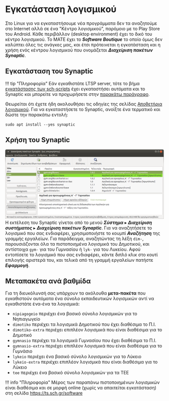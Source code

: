 # Εγκατάσταση λογισμικού

Στο Linux για να εγκαταστήσουμε νέα προγράμματα δεν τα αναζητούμε στο Internet
αλλά σε ένα "Κέντρο λογισμικού", παρόμοιο με το Play Store του Android. Κάθε
περιβάλλον (desktop environment) έχει το δικό του κέντρο λογισμικού. Το MATE
έχει το ***Software Boutique*** το οποίο όμως δεν καλύπτει όλες τις ανάγκες
μας, και έτσι πρότεινεται η εγκατάσταση και η χρήση ενός κέντρου λογισμικού
που ονομάζεται ***Διαχείριση πακέτων Synaptic***.


## Εγκατάσταση του Synaptic

!!! tip "Πληροφορία"
    Εάν εγκαθιστάτε LTSP server, τότε το βήμα [εγκατάστασης των
    sch-scripts](../ltsp/installation.md) έχει εγκαταστήσει αυτόματα και το
    Synaptic και μπορείτε να προχωρήσετε στην [παρακάτω
    παράγραφο](#χρήση-του-synaptic).

Θεωρείται ότι έχετε ήδη ακολουθήσει τις οδηγίες της σελίδας [Αποθετήρια
λογισμικού](repositories.md). Για να εγκαταστήσετε το Synaptic, ανοίξτε ένα
τερματικό και δώστε την παρακάτω εντολή:

```shell
sudo apt install --yes synaptic
```

## Χρήση του Synaptic

[![](synaptic.png)](synaptic.png)Η εκτέλεση του Synaptic γίνεται από το μενού
***Σύστημα*** ▸ ***Διαχείριση συστήματος*** ▸ ***Διαχείριση πακέτων
Synaptic***. Για να αναζητήσετε το λογισμικό που σας ενδιαφέρει, χρησιμοποιήστε
το κουμπί ***Αναζήτηση*** της γραμμής εργαλείων. Για παράδειγμα, αναζητώντας τη
λέξη `dim-`, παρουσιάζονται όλα τα πιστοποιημένα λογισμικά του Δημοτικού, και
αντίστοιχα `gym-` για του Γυμνασίου ή `lyk-` για του Λυκείου. Αφού εντοπίσετε
το λογισμικό που σας ενδιαφέρει, κάντε διπλό κλικ στο κουτί επιλογής αριστερά
του, και τελικά από τη γραμμή εργαλείων πατήστε ***Εφαρμογή***.

## Μεταπακέτα ανά βαθμίδα

Για τη διευκόλυνσή σας υπάρχουν τα ακόλουθα **μετα-πακέτα** που εγκαθιστούν
αυτόματα ένα σύνολο εκπαιδευτικών λογισμικών αντί να εγκαθιστάτε ένα-ένα τα
λογισμικά:

- `nipiagogeio` περιέχει ένα βασικό σύνολο λογισμικών για το Νηπιαγωγείο
- `dimotiko` περιέχει τα λογισμικά Δημοτικού που έχει διαθέσιμα το Π.Ι.
- `dimotiko-extra` περιέχει επιπλέον λογισμικά που είναι διαθέσιμα για το Δημοτικό
- `gymnasio` περιέχει τα λογισμικά Γυμνασίου που έχει διαθέσιμα το Π.Ι.
- `gymnasio-extra` περιέχει επιπλέον λογισμικά που είναι διαθέσιμα για το Γυμνάσιο
- `lykeio` περιέχει ένα βασικό σύνολο λογισμικών για το Λύκειο
- `lykeio-extra` περιέχει επιπλέον λογισμικά που είναι διαθέσιμα για το Λύκειο
- `tee` περιέχει ένα βασικό σύνολο λογισμικών για τα ΤΕΕ

!!! info "Πληροφορία"
    Μέρος των παραπάνω πιστοποιημένων λογισμικών είναι διαθέσιμα και σε μορφή
    online (χωρίς να απαιτείται εγκατάσταση) στη σελίδα
    <https://ts.sch.gr/software>


